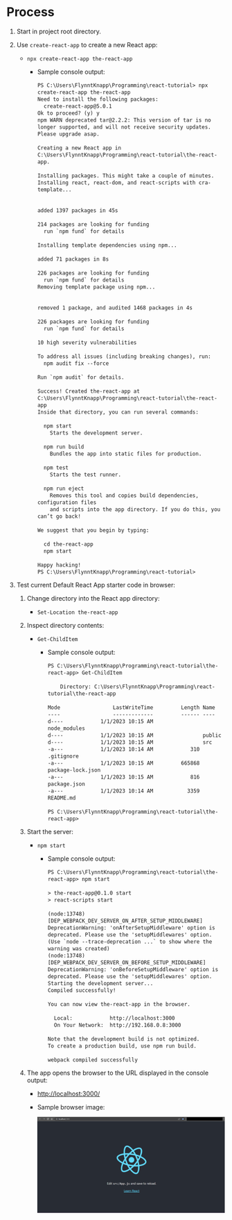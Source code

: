 # Process

1. Start in project root directory.

1. Use `create-react-app` to create a new React app:
    * `npx create-react-app the-react-app`
        * Sample console output:

            ```console
            PS C:\Users\FlynntKnapp\Programming\react-tutorial> npx create-react-app the-react-app
            Need to install the following packages:
              create-react-app@5.0.1
            Ok to proceed? (y) y
            npm WARN deprecated tar@2.2.2: This version of tar is no longer supported, and will not receive security updates. Please upgrade asap.
            
            Creating a new React app in C:\Users\FlynntKnapp\Programming\react-tutorial\the-react-app.
            
            Installing packages. This might take a couple of minutes.
            Installing react, react-dom, and react-scripts with cra-template...
            
            
            added 1397 packages in 45s
            
            214 packages are looking for funding
              run `npm fund` for details
            
            Installing template dependencies using npm...
            
            added 71 packages in 8s
            
            226 packages are looking for funding
              run `npm fund` for details
            Removing template package using npm...
            
            
            removed 1 package, and audited 1468 packages in 4s
            
            226 packages are looking for funding
              run `npm fund` for details
            
            10 high severity vulnerabilities
            
            To address all issues (including breaking changes), run:
              npm audit fix --force
            
            Run `npm audit` for details.
            
            Success! Created the-react-app at C:\Users\FlynntKnapp\Programming\react-tutorial\the-react-app
            Inside that directory, you can run several commands:
            
              npm start
                Starts the development server.
            
              npm run build
                Bundles the app into static files for production.
            
              npm test
                Starts the test runner.
            
              npm run eject
                Removes this tool and copies build dependencies, configuration files
                and scripts into the app directory. If you do this, you can’t go back!
            
            We suggest that you begin by typing:
            
              cd the-react-app
              npm start
            
            Happy hacking!
            PS C:\Users\FlynntKnapp\Programming\react-tutorial>
            ```

1. Test current Default React App starter code in browser:

    1. Change directory into the React app directory:
        * `Set-Location the-react-app`

    1. Inspect directory contents:
        * `Get-ChildItem`
            * Sample console output:

                ```console
                PS C:\Users\FlynntKnapp\Programming\react-tutorial\the-react-app> Get-ChildItem     
                
                    Directory: C:\Users\FlynntKnapp\Programming\react-tutorial\the-react-app
                
                Mode                 LastWriteTime         Length Name
                ----                 -------------         ------ ----
                d----            1/1/2023 10:15 AM                node_modules
                d----            1/1/2023 10:15 AM                public
                d----            1/1/2023 10:15 AM                src
                -a---            1/1/2023 10:14 AM            310 .gitignore
                -a---            1/1/2023 10:15 AM         665868 package-lock.json
                -a---            1/1/2023 10:15 AM            816 package.json
                -a---            1/1/2023 10:14 AM           3359 README.md
                
                PS C:\Users\FlynntKnapp\Programming\react-tutorial\the-react-app>
                ```

    1. Start the server:
        * `npm start`
            * Sample console output:

                ```console
                PS C:\Users\FlynntKnapp\Programming\react-tutorial\the-react-app> npm start

                > the-react-app@0.1.0 start
                > react-scripts start

                (node:13748) [DEP_WEBPACK_DEV_SERVER_ON_AFTER_SETUP_MIDDLEWARE] DeprecationWarning: 'onAfterSetupMiddleware' option is deprecated. Please use the 'setupMiddlewares' option.
                (Use `node --trace-deprecation ...` to show where the warning was created)
                (node:13748) [DEP_WEBPACK_DEV_SERVER_ON_BEFORE_SETUP_MIDDLEWARE] DeprecationWarning: 'onBeforeSetupMiddleware' option is deprecated. Please use the 'setupMiddlewares' option.
                Starting the development server...
                Compiled successfully!

                You can now view the-react-app in the browser.

                  Local:            http://localhost:3000
                  On Your Network:  http://192.168.0.8:3000

                Note that the development build is not optimized.
                To create a production build, use npm run build.

                webpack compiled successfully
                ```

    1. The app opens the browser to the URL displayed in the console output:
        * <http://localhost:3000/>
        * Sample browser image:

            ![React App Default Browser Image](../images/react-app-default-browser-output.png)

